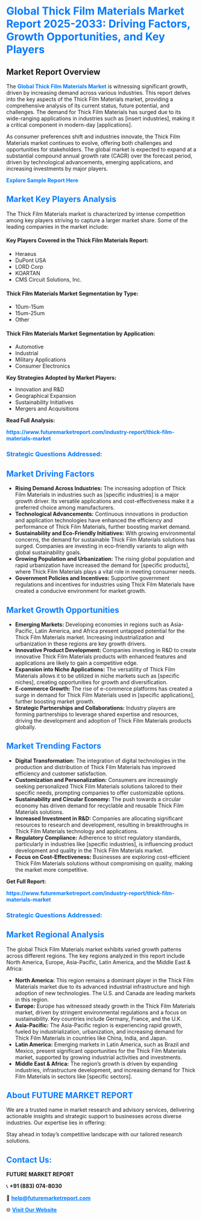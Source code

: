 <h1 style="color: #007BFF;">Global Thick Film Materials Market Report 2025-2033: Driving Factors, Growth Opportunities, and Key Players</h1>

<section id="overview">
<h2>Market Report Overview</h2>
<p>The <a href="https://www.futuremarketreport.com/industry-report/thick-film-materials-market" style="color: #007BFF; text-decoration: none;"><strong>Global Thick Film Materials Market</strong></a> is witnessing significant growth, driven by increasing demand across various industries. This report delves into the key aspects of the Thick Film Materials market, providing a comprehensive analysis of its current status, future potential, and challenges. The demand for Thick Film Materials has surged due to its wide-ranging applications in industries such as [insert industries], making it a critical component in modern-day [applications].</p>
<p>As consumer preferences shift and industries innovate, the Thick Film Materials market continues to evolve, offering both challenges and opportunities for stakeholders. The global market is expected to expand at a substantial compound annual growth rate (CAGR) over the forecast period, driven by technological advancements, emerging applications, and increasing investments by major players.</p>
</section>

<section id="overview">
<p><a href="https://www.futuremarketreport.com/request-sample/reportId=87541" style="color: #007BFF; text-decoration: none;"><strong>Explore Sample Report Here</strong></a></p>
</section>

<section id="key-players">
<h2 style="color: #007BFF;">Market Key Players Analysis</h2>
<p>The Thick Film Materials market is characterized by intense competition among key players striving to capture a larger market share. Some of the leading companies in the market include:</p>
<h4>Key Players Covered in the Thick Film Materials Report:</h4>
<ul><li>Heraeus</li><li>DuPont USA</li><li>LORD Corp</li><li>KOARTAN</li><li>CMS Circuit Solutions, Inc.</li></ul>
<h4>Thick Film Materials Market Segmentation by Type:</h4>
<ul><li>10um-15um</li><li>15um-25um</li><li>Other</li></ul>

<h4>Thick Film Materials Market Segmentation by Application:</h4>
<ul><li>Automotive</li><li>Industrial</li><li>Military Applications</li><li>Consumer Electronics</li></ul>
<p><strong>Key Strategies Adopted by Market Players:</strong></p>
<ul>
<li>Innovation and R&D</li>
<li>Geographical Expansion</li>
<li>Sustainability Initiatives</li>
<li>Mergers and Acquisitions</li>
</ul>
</section>

<section>
<p><strong>Read Full Analysis: </strong></p><a href="https://www.futuremarketreport.com/industry-report/thick-film-materials-market" style="color: #007BFF; text-decoration: none;"><strong>https://www.futuremarketreport.com/industry-report/thick-film-materials-market</strong></a>
<h3 style="color: #007BFF;">Strategic Questions Addressed:</h3>
</section>

<section id="driving-factors">
<h2 style="color: #007BFF;">Market Driving Factors</h2>
<ul>
<li><strong>Rising Demand Across Industries:</strong> The increasing adoption of Thick Film Materials in industries such as [specific industries] is a major growth driver. Its versatile applications and cost-effectiveness make it a preferred choice among manufacturers.</li>
<li><strong>Technological Advancements:</strong> Continuous innovations in production and application technologies have enhanced the efficiency and performance of Thick Film Materials, further boosting market demand.</li>
<li><strong>Sustainability and Eco-Friendly Initiatives:</strong> With growing environmental concerns, the demand for sustainable Thick Film Materials solutions has surged. Companies are investing in eco-friendly variants to align with global sustainability goals.</li>
<li><strong>Growing Population and Urbanization:</strong> The rising global population and rapid urbanization have increased the demand for [specific products], where Thick Film Materials plays a vital role in meeting consumer needs.</li>
<li><strong>Government Policies and Incentives:</strong> Supportive government regulations and incentives for industries using Thick Film Materials have created a conducive environment for market growth.</li>
</ul>
</section>

<section id="growth-opportunities">
<h2 style="color: #007BFF;">Market Growth Opportunities</h2>
<ul>
<li><strong>Emerging Markets:</strong> Developing economies in regions such as Asia-Pacific, Latin America, and Africa present untapped potential for the Thick Film Materials market. Increasing industrialization and urbanization in these regions are key growth drivers.</li>
<li><strong>Innovative Product Development:</strong> Companies investing in R&D to create innovative Thick Film Materials products with enhanced features and applications are likely to gain a competitive edge.</li>
<li><strong>Expansion into Niche Applications:</strong> The versatility of Thick Film Materials allows it to be utilized in niche markets such as [specific niches], creating opportunities for growth and diversification.</li>
<li><strong>E-commerce Growth:</strong> The rise of e-commerce platforms has created a surge in demand for Thick Film Materials used in [specific applications], further boosting market growth.</li>
<li><strong>Strategic Partnerships and Collaborations:</strong> Industry players are forming partnerships to leverage shared expertise and resources, driving the development and adoption of Thick Film Materials products globally.</li>
</ul>
</section>

<section id="trending-factors">
<h2 style="color: #007BFF;">Market Trending Factors</h2>
<ul>
<li><strong>Digital Transformation:</strong> The integration of digital technologies in the production and distribution of Thick Film Materials has improved efficiency and customer satisfaction.</li>
<li><strong>Customization and Personalization:</strong> Consumers are increasingly seeking personalized Thick Film Materials solutions tailored to their specific needs, prompting companies to offer customizable options.</li>
<li><strong>Sustainability and Circular Economy:</strong> The push towards a circular economy has driven demand for recyclable and reusable Thick Film Materials solutions.</li>
<li><strong>Increased Investment in R&D:</strong> Companies are allocating significant resources to research and development, resulting in breakthroughs in Thick Film Materials technology and applications.</li>
<li><strong>Regulatory Compliance:</strong> Adherence to strict regulatory standards, particularly in industries like [specific industries], is influencing product development and quality in the Thick Film Materials market.</li>
<li><strong>Focus on Cost-Effectiveness:</strong> Businesses are exploring cost-efficient Thick Film Materials solutions without compromising on quality, making the market more competitive.</li>
</ul>
</section>

<section>
<p><strong>Get Full Report: </strong></p><a href="https://www.futuremarketreport.com/industry-report/thick-film-materials-market" style="color: #007BFF; text-decoration: none;"><strong>https://www.futuremarketreport.com/industry-report/thick-film-materials-market</strong></a>
<h3 style="color: #007BFF;">Strategic Questions Addressed:</h3>
</section>


<section id="regional-analysis">
<h2 style="color: #007BFF;">Market Regional Analysis</h2>
<p>The global Thick Film Materials market exhibits varied growth patterns across different regions. The key regions analyzed in this report include North America, Europe, Asia-Pacific, Latin America, and the Middle East & Africa:</p>
<ul>
<li><strong>North America:</strong> This region remains a dominant player in the Thick Film Materials market due to its advanced industrial infrastructure and high adoption of new technologies. The U.S. and Canada are leading markets in this region.</li>
<li><strong>Europe:</strong> Europe has witnessed steady growth in the Thick Film Materials market, driven by stringent environmental regulations and a focus on sustainability. Key countries include Germany, France, and the U.K.</li>
<li><strong>Asia-Pacific:</strong> The Asia-Pacific region is experiencing rapid growth, fueled by industrialization, urbanization, and increasing demand for Thick Film Materials in countries like China, India, and Japan.</li>
<li><strong>Latin America:</strong> Emerging markets in Latin America, such as Brazil and Mexico, present significant opportunities for the Thick Film Materials market, supported by growing industrial activities and investments.</li>
<li><strong>Middle East & Africa:</strong> The region’s growth is driven by expanding industries, infrastructure development, and increasing demand for Thick Film Materials in sectors like [specific sectors].</li>
</ul>
</section>

<footer>
<h2 style="color: #007BFF;">About FUTURE MARKET REPORT</h2>
<p>We are a trusted name in market research and advisory services, delivering actionable insights and strategic support to businesses across diverse industries. Our expertise lies in offering:</p>

<p>Stay ahead in today’s competitive landscape with our tailored research solutions.</p>

<h2 style="color: #007BFF;">Contact Us:</h2>
<p><strong>FUTURE MARKET REPORT</strong></p>
<p>📞 <strong>+91 (883) 074-8030</strong></p>
<p>📧 <strong><a href="mailto:help@futuremarketreport.com" style="color: #007BFF;">help@futuremarketreport.com</a></strong></p>
<p>🌐 <strong><a href="https://www.futuremarketreport.com/" style="color: #007BFF;">Visit Our Website</a></strong></p>
</footer>